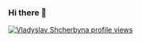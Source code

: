 ### Hi there 👋
[![Vladyslav Shcherbyna profile views](https://u8views.com/api/v1/github/profiles/2062909/views/day-week-month-total-count.svg)](https://u8views.com/github/valdislav)
